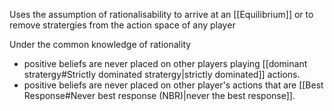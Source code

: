 Uses the assumption of rationalisability to arrive at an [[Equilibrium]] or to remove stratergies from the action space of any player

Under the common knowledge of rationality
- positive beliefs are never placed on other players playing [[dominant stratergy#Strictly dominated stratergy|strictly dominated]] actions.
- positive beliefs are never placed on other player's actions that are [[Best Response#Never best response (NBR)|never the best response]].